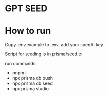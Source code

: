 # GPT SEED

# How to run

Copy .env.example to .env, add your openAI key

Script for seeding is in prisma/seed.ts

run commands:

- pnpm i
- npx prisma db push
- npx prisma db seed
- npx prisma studio
